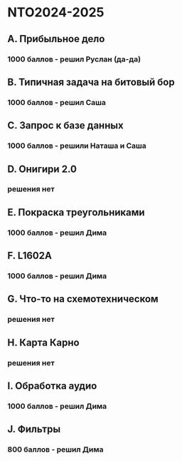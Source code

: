 # NTO2024-2025

## A. Прибыльное дело
### 1000 баллов - решил Руслан (да-да)

## B. Типичная задача на битовый бор
### 1000 баллов - решил Саша

## C. Запрос к базе данных
### 1000 баллов - решили Наташа и Саша

## D. Онигири 2.0
### решения нет

## E. Покраска треугольниками
### 1000 баллов - решил Дима

## F. L1602A
### 1000 баллов - решил Дима

## G. Что-то на схемотехническом
### решения нет

## H. Карта Карно
### решения нет

## I. Обработка аудио
### 1000 баллов - решил Дима

## J. Фильтры
### 800 баллов - решил Дима
